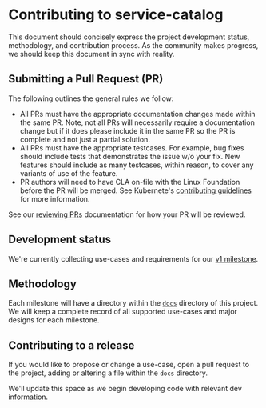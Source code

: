 # Contributing to service-catalog

This document should concisely express the project development status,
methodology, and contribution process.  As the community makes progress, we
should keep this document in sync with reality.

## Submitting a Pull Request (PR)

The following outlines the general rules we follow:

- All PRs must have the appropriate documentation changes made within the
same PR. Note, not all PRs will necessarily require a documentation change
but if it does please include it in the same PR so the PR is complete and
not just a partial solution.
- All PRs must have the appropriate testcases. For example, bug fixes should
include tests that demonstrates the issue w/o your fix. New features should
include as many testcases, within reason, to cover any variants of use of the
feature.
- PR authors will need to have CLA on-file with the Linux Foundation before 
the PR will be merged.
See Kubernete's [contributing guidelines](https://github.com/kubernetes/kubernetes/blob/master/CONTRIBUTING.md) for more information.

See our [reviewing PRs](REVIEWING.md) documentation for how your PR will
be reviewed.

## Development status

We're currently collecting use-cases and requirements for our [v1 milestone](./docs/v1).

## Methodology

Each milestone will have a directory within the [`docs`](./docs) directory of
this project.   We will keep a complete record of all supported use-cases and
major designs for each milestone.

## Contributing to a release

If you would like to propose or change a use-case, open a pull request to the
project, adding or altering a file within the `docs` directory.

We'll update this space as we begin developing code with relevant dev
information.
